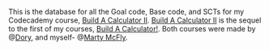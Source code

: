 This is the database for all the Goal code, Base code, and SCTs for my Codecademy course, [Build A Calculator II][]. [Build A Calculator II][] is the sequel to the first of my courses, [Build A Calculator!][]. Both courses were made by @[Dory][], and myself- @[Marty McFly][].

[Build A Calculator II]:http://www.codecademy.com/courses/web-advanced-en-x6JWW
[Build A Calculator!]:http://www.codecademy.com/courses/web-intermediate-en-jfhjJ/0#!/exercises/0
[Dory]:http://www.codecademy.com/users/gracenut
[Marty McFly]:http://www.codecademy.com/users/4fbe7c83441d67000300722f